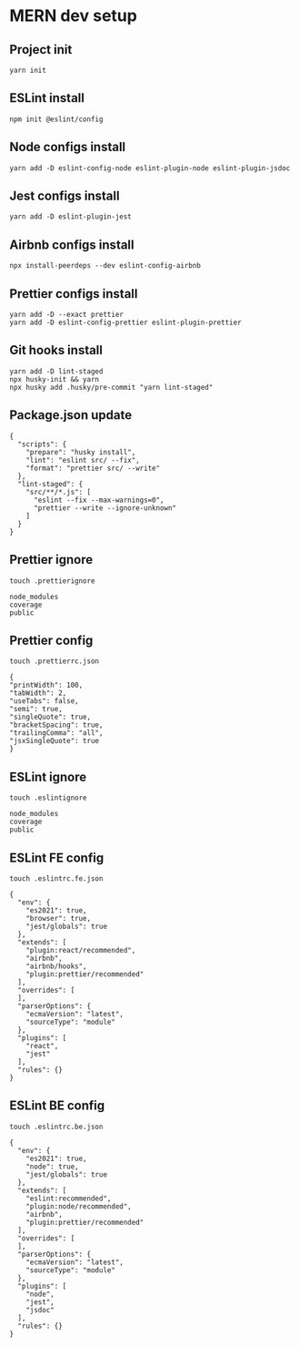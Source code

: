 # MERN dev setup

## Project init
```
yarn init
```

## ESLint install
```
npm init @eslint/config
```

## Node configs install
```
yarn add -D eslint-config-node eslint-plugin-node eslint-plugin-jsdoc
```

## Jest configs install
```
yarn add -D eslint-plugin-jest
```

## Airbnb configs install
```
npx install-peerdeps --dev eslint-config-airbnb
```

## Prettier configs install
```
yarn add -D --exact prettier
yarn add -D eslint-config-prettier eslint-plugin-prettier
```

## Git hooks install
```
yarn add -D lint-staged
npx husky-init && yarn
npx husky add .husky/pre-commit "yarn lint-staged"
```

## Package.json update
```
{
  "scripts": {
    "prepare": "husky install",
    "lint": "eslint src/ --fix",
    "format": "prettier src/ --write"
  },
  "lint-staged": {
    "src/**/*.js": [
      "eslint --fix --max-warnings=0",
      "prettier --write --ignore-unknown"
    ]
  }
}
```

## Prettier ignore
```
touch .prettierignore
```
```
node_modules
coverage
public
```

## Prettier config
```
touch .prettierrc.json
```
```
{
"printWidth": 100,
"tabWidth": 2,
"useTabs": false,
"semi": true,
"singleQuote": true,
"bracketSpacing": true,
"trailingComma": "all",
"jsxSingleQuote": true
}
```

## ESLint ignore
```
touch .eslintignore
```
```
node_modules
coverage
public
```

## ESLint FE config
```
touch .eslintrc.fe.json
```
```
{
  "env": {
    "es2021": true,
    "browser": true,
    "jest/globals": true
  },
  "extends": [
    "plugin:react/recommended",
    "airbnb",
    "airbnb/hooks",
    "plugin:prettier/recommended"
  ],
  "overrides": [
  ],
  "parserOptions": {
    "ecmaVersion": "latest",
    "sourceType": "module"
  },
  "plugins": [
    "react",
    "jest"
  ],
  "rules": {}
}
```

## ESLint BE config
```
touch .eslintrc.be.json
```
```
{
  "env": {
    "es2021": true,
    "node": true,
    "jest/globals": true
  },
  "extends": [
    "eslint:recommended",
    "plugin:node/recommended",
    "airbnb",
    "plugin:prettier/recommended"
  ],
  "overrides": [
  ],
  "parserOptions": {
    "ecmaVersion": "latest",
    "sourceType": "module"
  },
  "plugins": [
    "node",
    "jest",
    "jsdoc"
  ],
  "rules": {}
}
```
